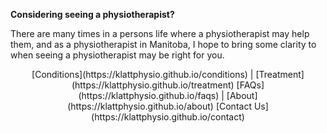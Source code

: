 **Considering seeing a physiotherapist?**

There are many times in a persons life where a physiotherapist may help them, and as a physiotherapist in Manitoba, I hope to bring some clarity to when seeing a physiotherapist may be right for you. 

<p align="center">
    [Conditions](https://klattphysio.github.io/conditions)  |  [Treatment](https://klattphysio.github.io/treatment) 
    [FAQs](https://klattphysio.github.io/faqs)  |  [About](https://klattphysio.github.io/about)
    [Contact Us](https://klattphysio.github.io/contact)
</p>
